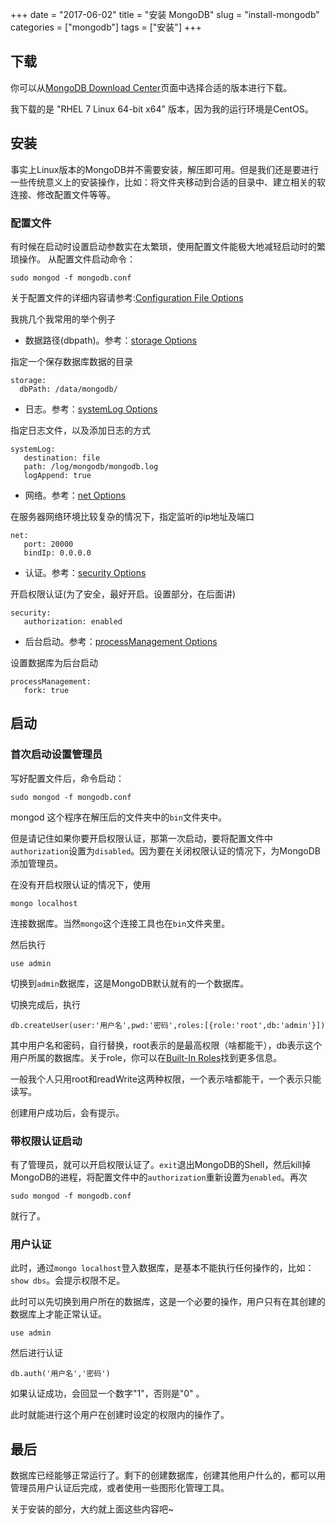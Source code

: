+++
date = "2017-06-02"
title = "安装 MongoDB"
slug = "install-mongodb"
categories = ["mongodb"]
tags = ["安装"]
+++

## 下载
你可以从[MongoDB Download Center](https://www.mongodb.com/download-center?jmp=nav#community)页面中选择合适的版本进行下载。

我下载的是 "RHEL 7 Linux 64-bit x64" 版本，因为我的运行环境是CentOS。

## 安装
事实上Linux版本的MongoDB并不需要安装，解压即可用。但是我们还是要进行一些传统意义上的安装操作，比如：将文件夹移动到合适的目录中、建立相关的软连接、修改配置文件等等。

### 配置文件
有时候在启动时设置启动参数实在太繁琐，使用配置文件能极大地减轻启动时的繁琐操作。
从配置文件启动命令：

```
sudo mongod -f mongodb.conf
```

关于配置文件的详细内容请参考:[Configuration File Options](https://docs.mongodb.com/manual/reference/configuration-options/#configuration-file)

我挑几个我常用的举个例子

- 数据路径(dbpath)。参考：[storage Options](https://docs.mongodb.com/manual/reference/configuration-options/#storage-options)

指定一个保存数据库数据的目录

```
storage:
  dbPath: /data/mongodb/
```

- 日志。参考：[systemLog Options](https://docs.mongodb.com/manual/reference/configuration-options/#systemlog-options)

指定日志文件，以及添加日志的方式

```
systemLog:
   destination: file
   path: /log/mongodb/mongodb.log
   logAppend: true
```

- 网络。参考：[net Options](https://docs.mongodb.com/manual/reference/configuration-options/#net-options)

在服务器网络环境比较复杂的情况下，指定监听的ip地址及端口

```
net:
   port: 20000
   bindIp: 0.0.0.0
```

- 认证。参考：[security Options](https://docs.mongodb.com/manual/reference/configuration-options/#security-options)

开启权限认证(为了安全，最好开启。设置部分，在后面讲)

```
security:
   authorization: enabled
```

- 后台启动。参考：[processManagement Options](https://docs.mongodb.com/manual/reference/configuration-options/#processmanagement-options)

设置数据库为后台启动

```
processManagement:
   fork: true
```

## 启动

### 首次启动设置管理员

写好配置文件后，命令启动：

```
sudo mongod -f mongodb.conf
```

mongod 这个程序在解压后的文件夹中的`bin`文件夹中。

但是请记住如果你要开启权限认证，那第一次启动，要将配置文件中`authorization`设置为`disabled`。因为要在关闭权限认证的情况下，为MongoDB添加管理员。

在没有开启权限认证的情况下，使用

```
mongo localhost
```

连接数据库。当然`mongo`这个连接工具也在`bin`文件夹里。

然后执行

```
use admin
```

切换到`admin`数据库，这是MongoDB默认就有的一个数据库。

切换完成后，执行

```
db.createUser(user:'用户名',pwd:'密码',roles:[{role:'root',db:'admin'}])
```

其中用户名和密码，自行替换，root表示的是最高权限（啥都能干），db表示这个用户所属的数据库。关于role，你可以在[Built-In Roles](https://docs.mongodb.com/manual/reference/built-in-roles/#built-in-roles)找到更多信息。

一般我个人只用root和readWrite这两种权限，一个表示啥都能干，一个表示只能读写。

创建用户成功后，会有提示。

### 带权限认证启动

有了管理员，就可以开启权限认证了。`exit`退出MongoDB的Shell，然后kill掉MongoDB的进程，将配置文件中的`authorization`重新设置为`enabled`。再次

```
sudo mongod -f mongodb.conf
```

就行了。

### 用户认证

此时，通过`mongo localhost`登入数据库，是基本不能执行任何操作的，比如：`show dbs`。会提示权限不足。

此时可以先切换到用户所在的数据库，这是一个必要的操作，用户只有在其创建的数据库上才能正常认证。

```
use admin
```

然后进行认证

```
db.auth('用户名','密码')
```

如果认证成功，会回显一个数字"1"，否则是"0" 。

此时就能进行这个用户在创建时设定的权限内的操作了。

## 最后
数据库已经能够正常运行了。剩下的创建数据库，创建其他用户什么的，都可以用管理员用户认证后完成，或者使用一些图形化管理工具。

关于安装的部分，大约就上面这些内容吧~